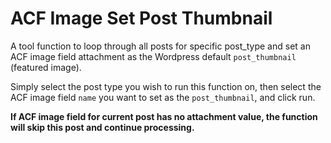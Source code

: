 # ACF Image Set Post Thumbnail

 A tool function to loop through all posts for specific post_type and set an ACF image field attachment as the Wordpress default `post_thumbnail` (featured image).

 Simply select the post type you wish to run this function on, then select the ACF image field `name` you want to set as the `post_thumbnail`, and click run.

 **If ACF image field for current post has no attachment value, the function will skip this post and continue processing.**
